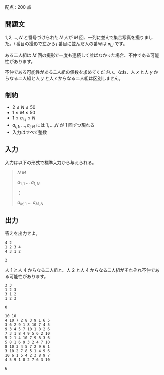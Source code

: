 配点 : $200$ 点

## 問題文

$1,2,\ldots,N$ と番号づけられた $N$ 人が $M$ 回、一列に並んで集合写真を撮りました。$i$ 番目の撮影で左から $j$ 番目に並んだ人の番号は $a_{i,j}$ です。  

ある二人組は $M$ 回の撮影で一度も連続して並ばなかった場合、不仲である可能性があります。　　

不仲である可能性がある二人組の個数を求めてください。なお、人 $x$ と人 $y$ からなる二人組と人 $y$ と人 $x$ からなる二人組は区別しません。

## 制約

- $2 \leq N \leq 50$
- $1 \leq M \leq 50$
- $1 \leq a_{i,j} \leq N$
- $a_{i,1},\ldots,a_{i,N}$ には $1,\ldots,N$ が $1$ 回ずつ現れる
- 入力はすべて整数

## 入力

入力は以下の形式で標準入力から与えられる。

> $N$ $M$
> 
> $a_{1,1}$ $\ldots$ $a_{1,N}$
> 
> $\vdots$
> 
> $a_{M,1}$ $\ldots$ $a_{M,N}$

## 出力

答えを出力せよ。

```input1
4 2
1 2 3 4
4 3 1 2
```

```output1
2
```

人 $1$ と人 $4$ からなる二人組と、人 $2$ と人 $4$ からなる二人組がそれぞれ不仲である可能性があります。

```input2
3 3
1 2 3
3 1 2
1 2 3
```

```output2
0
```

```input3
10 10
4 10 7 2 8 3 9 1 6 5
3 6 2 9 1 8 10 7 4 5
9 3 4 5 7 10 1 8 2 6
7 3 1 8 4 9 5 6 2 10
5 2 1 4 10 7 9 8 3 6
5 8 1 6 9 3 2 4 7 10
8 10 3 4 5 7 2 9 6 1
3 10 2 7 8 5 1 4 9 6
10 6 1 5 4 2 3 8 9 7
4 5 9 1 8 2 7 6 3 10
```

```output3
6
```